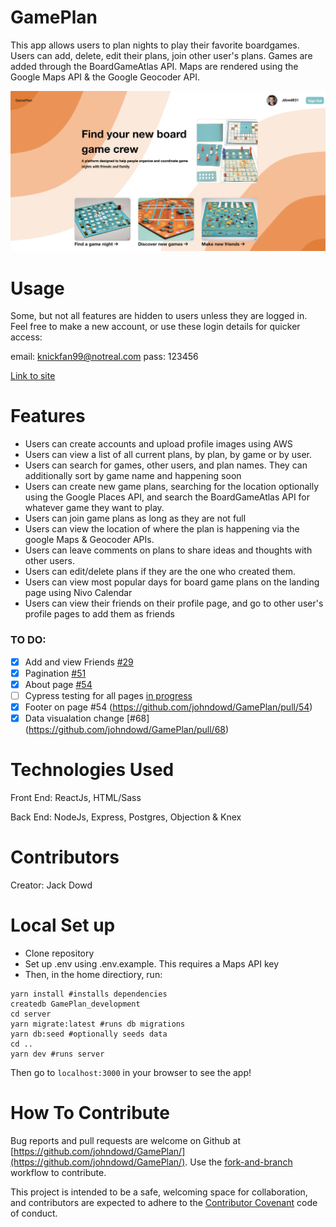 # GamePlan

This app allows users to plan nights to play their favorite boardgames. Users can add, delete, edit their plans, join other user's plans. Games are added through the BoardGameAtlas API. Maps are rendered using the Google Maps API & the Google Geocoder API. 

![image of app running](https://github.com/johndowd/GamePlan/blob/main/images/gameplan-screenshot.png)

# Usage

Some, but not all features are hidden to users unless they are logged in. Feel free to make a new account, or use these login details for quicker access:

email: knickfan99@notreal.com
pass: 123456

[Link to site](https://gameplan.herokuapp.com)

# Features

* Users can create accounts and upload profile images using AWS
* Users can view a list of all current plans, by plan, by game or by user. 
* Users can search for games, other users, and plan names. They can additionally sort by game name and happening soon
* Users can create new game plans, searching for the location optionally using the Google Places API, and search the BoardGameAtlas API for whatever game they want to play. 
* Users can join game plans as long as they are not full
* Users can view the location of where the plan is happening via the google Maps & Geocoder APIs. 
* Users can leave comments on plans to share ideas and thoughts with other users. 
* Users can edit/delete plans if they are the one who created them.
* Users can view most popular days for board game plans on the landing page using Nivo Calendar 
* Users can view their friends on their profile page, and go to other user's profile pages to add them as friends

### TO DO:

- [x] Add and view Friends [#29](https://github.com/johndowd/GamePlan/pull/29) 
- [x] Pagination [#51](https://github.com/johndowd/GamePlan/pull/51)
- [x] About page [#54](https://github.com/johndowd/GamePlan/pull/54)
- [ ] Cypress testing for all pages [in progress](https://github.com/johndowd/GamePlan/tree/adding-cypress-testing)
- [x] Footer on page #54 (https://github.com/johndowd/GamePlan/pull/54)
- [x] Data visualation change [#68] (https://github.com/johndowd/GamePlan/pull/68)

# Technologies Used

Front End: ReactJs, HTML/Sass

Back End: NodeJs, Express, Postgres, Objection & Knex

# Contributors

Creator: Jack Dowd
 
# Local Set up

* Clone repository
* Set up .env using .env.example. This requires a Maps API key
* Then, in the home directiory, run:

```
yarn install #installs dependencies
createdb GamePlan_development
cd server
yarn migrate:latest #runs db migrations
yarn db:seed #optionally seeds data
cd ..
yarn dev #runs server
```

Then go to `localhost:3000` in your browser to see the app!

# How To Contribute

Bug reports and pull requests are welcome on Github at [https://github.com/johndowd/GamePlan/](https://github.com/johndowd/GamePlan/). Use the [fork-and-branch](https://blog.scottlowe.org/2015/01/27/using-fork-branch-git-workflow/) workflow to contribute.

This project is intended to be a safe, welcoming space for collaboration, and contributors are expected to adhere to the [Contributor Covenant](https://www.contributor-covenant.org/) code of conduct. 
